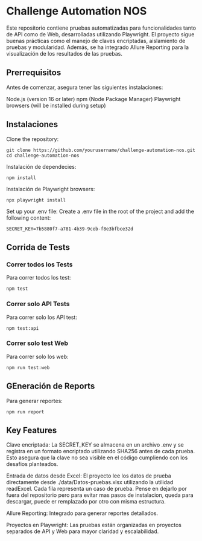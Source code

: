 # Challenge Automation NOS
Este repositorio contiene pruebas automatizadas para funcionalidades tanto de API como de Web, desarrolladas utilizando Playwright. El proyecto sigue buenas prácticas como el manejo de claves encriptadas, aislamiento de pruebas y modularidad. Además, se ha integrado Allure Reporting para la visualización de los resultados de las pruebas.


## Prerrequisitos
Antes de comenzar, asegura tener las siguientes instalaciones:

Node.js (version 16 or later)
npm (Node Package Manager)
Playwright browsers (will be installed during setup)

## Instalaciones
Clone the repository:
```
git clone https://github.com/yourusername/challenge-automation-nos.git
cd challenge-automation-nos

```

Instalación de dependecies:
```
npm install
```

Instalación de Playwright browsers:
```
npx playwright install
```

Set up your .env file: Create a .env file in the root of the project and add the following content:
```
SECRET_KEY=7b5880f7-a781-4b39-9ceb-f8e3bfbce32d
```

## Corrida de Tests

### Correr todos los Tests
Para correr todos los test:
``` 
npm test
```
### Correr solo API Tests
Para correr solo los API test:
```
npm test:api
```

### Correr solo test Web
Para correr solo los web:
```
npm run test:web
```

## GEneración de Reports
Para generar reportes:
````
npm run report
````

## Key Features

Clave encriptada: La SECRET_KEY se almacena en un archivo .env y se registra en un formato encriptado utilizando SHA256 antes de cada prueba. Esto asegura que la clave no sea visible en el código cumpliendo con los desafios planteados.

Entrada de datos desde Excel: El proyecto lee los datos de prueba directamente desde ./data/Datos-pruebas.xlsx utilizando la utilidad readExcel. Cada fila representa un caso de prueba.
Pense en dejarlo por fuera del repositorio pero para evitar mas pasos de instalacion, queda para descargar, puede er remplazado por otro con misma estructura.

Allure Reporting: Integrado para generar reportes detallados.

Proyectos en Playwright: Las pruebas están organizadas en proyectos separados de API y Web para mayor claridad y escalabilidad.